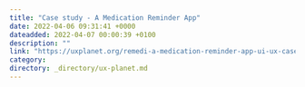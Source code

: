 ```yaml
---
title: "Case study - A Medication Reminder App"
date: 2022-04-06 09:31:41 +0000
dateadded: 2022-04-07 00:00:39 +0100
description: ""
link: "https://uxplanet.org/remedi-a-medication-reminder-app-ui-ux-case-study-8de1fe494f27?source=rss----819cc2aaeee0---4"
category:
directory: _directory/ux-planet.md
---
```

